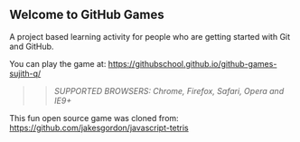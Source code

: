 ## Welcome to GitHub Games

A project based learning activity for people who are getting started with Git and GitHub.

You can play the game at: https://githubschool.github.io/github-games-sujith-q/

>> _*SUPPORTED BROWSERS*: Chrome, Firefox, Safari, Opera and IE9+_

This fun open source game was cloned from: https://github.com/jakesgordon/javascript-tetris



